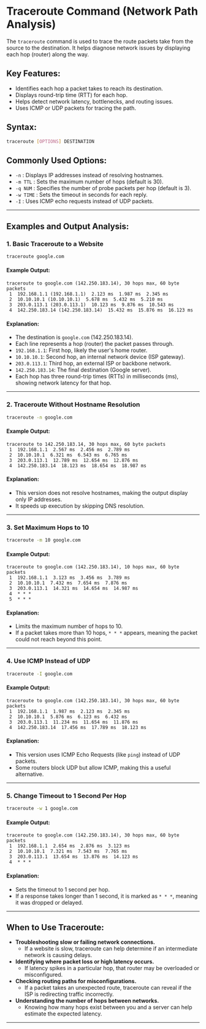 # **Traceroute Command (Network Path Analysis)**

The `traceroute` command is used to trace the route packets take from the source to the destination. It helps diagnose network issues by displaying each hop (router) along the way.

## **Key Features:**

- Identifies each hop a packet takes to reach its destination.
- Displays round-trip time (RTT) for each hop.
- Helps detect network latency, bottlenecks, and routing issues.
- Uses ICMP or UDP packets for tracing the path.

## **Syntax:**

```bash
traceroute [OPTIONS] DESTINATION
```

## **Commonly Used Options:**

- `-n` : Displays IP addresses instead of resolving hostnames.
- `-m TTL` : Sets the maximum number of hops (default is 30).
- `-q NUM` : Specifies the number of probe packets per hop (default is 3).
- `-w TIME` : Sets the timeout in seconds for each reply.
- `-I` : Uses ICMP echo requests instead of UDP packets.

---

## **Examples and Output Analysis:**

### **1. Basic Traceroute to a Website**

```bash
traceroute google.com
```

#### **Example Output:**

```
traceroute to google.com (142.250.183.14), 30 hops max, 60 byte packets  
 1  192.168.1.1 (192.168.1.1)  2.123 ms  1.987 ms  2.345 ms  
 2  10.10.10.1 (10.10.10.1)  5.678 ms  5.432 ms  5.210 ms  
 3  203.0.113.1 (203.0.113.1)  10.123 ms  9.876 ms  10.543 ms  
 4  142.250.183.14 (142.250.183.14)  15.432 ms  15.876 ms  16.123 ms  
```

#### **Explanation:**

- The destination is `google.com` (142.250.183.14).
- Each line represents a hop (router) the packet passes through.
- `192.168.1.1`: First hop, likely the user's home router.
- `10.10.10.1`: Second hop, an internal network device (ISP gateway).
- `203.0.113.1`: Third hop, an external ISP or backbone network.
- `142.250.183.14`: The final destination (Google server).
- Each hop has three round-trip times (RTTs) in milliseconds (ms), showing network latency for that hop.

---

### **2. Traceroute Without Hostname Resolution**

```bash
traceroute -n google.com
```

#### **Example Output:**

```
traceroute to 142.250.183.14, 30 hops max, 60 byte packets  
 1  192.168.1.1  2.567 ms  2.456 ms  2.789 ms  
 2  10.10.10.1  6.321 ms  6.543 ms  6.765 ms  
 3  203.0.113.1  12.789 ms  12.654 ms  12.876 ms  
 4  142.250.183.14  18.123 ms  18.654 ms  18.987 ms  
```

#### **Explanation:**

- This version does not resolve hostnames, making the output display only IP addresses.
- It speeds up execution by skipping DNS resolution.

---

### **3. Set Maximum Hops to 10**

```bash
traceroute -m 10 google.com
```

#### **Example Output:**

```
traceroute to google.com (142.250.183.14), 10 hops max, 60 byte packets  
 1  192.168.1.1  3.123 ms  3.456 ms  3.789 ms  
 2  10.10.10.1  7.432 ms  7.654 ms  7.876 ms  
 3  203.0.113.1  14.321 ms  14.654 ms  14.987 ms  
 4  * * *  
 5  * * *  
```

#### **Explanation:**

- Limits the maximum number of hops to 10.
- If a packet takes more than 10 hops, `* * *` appears, meaning the packet could not reach beyond this point.

---

### **4. Use ICMP Instead of UDP**

```bash
traceroute -I google.com
```

#### **Example Output:**

```
traceroute to google.com (142.250.183.14), 30 hops max, 60 byte packets  
 1  192.168.1.1  1.987 ms  2.123 ms  2.345 ms  
 2  10.10.10.1  5.876 ms  6.123 ms  6.432 ms  
 3  203.0.113.1  11.234 ms  11.654 ms  11.876 ms  
 4  142.250.183.14  17.456 ms  17.789 ms  18.123 ms  
```

#### **Explanation:**

- This version uses ICMP Echo Requests (like `ping`) instead of UDP packets.
- Some routers block UDP but allow ICMP, making this a useful alternative.

---

### **5. Change Timeout to 1 Second Per Hop**

```bash
traceroute -w 1 google.com
```

#### **Example Output:**

```
traceroute to google.com (142.250.183.14), 30 hops max, 60 byte packets  
 1  192.168.1.1  2.654 ms  2.876 ms  3.123 ms  
 2  10.10.10.1  7.321 ms  7.543 ms  7.765 ms  
 3  203.0.113.1  13.654 ms  13.876 ms  14.123 ms  
 4  * * *  
```

#### **Explanation:**

- Sets the timeout to 1 second per hop.
- If a response takes longer than 1 second, it is marked as `* * *`, meaning it was dropped or delayed.

---

## **When to Use Traceroute:**

- **Troubleshooting slow or failing network connections.**
    - If a website is slow, traceroute can help determine if an intermediate network is causing delays.
- **Identifying where packet loss or high latency occurs.**
    - If latency spikes in a particular hop, that router may be overloaded or misconfigured.
- **Checking routing paths for misconfigurations.**
    - If a packet takes an unexpected route, traceroute can reveal if the ISP is redirecting traffic incorrectly.
- **Understanding the number of hops between networks.**
    - Knowing how many hops exist between you and a server can help estimate the expected latency.

---

